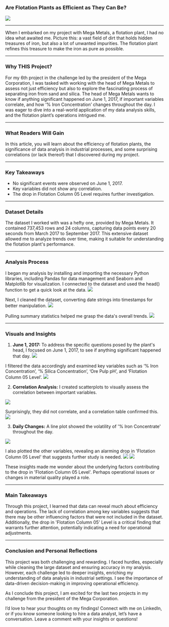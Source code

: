 ### Are Flotation Plants as Efficient as They Can Be? 
<img src="images/Engineering.png?raw=true"/>

---
When I embarked on my project with Mega Metals, a flotation plant, I had no idea what awaited me. Picture this: a vast field of dirt that holds hidden treasures of iron, but also a lot of unwanted impurities. The flotation plant refines this treasure to make the iron as pure as possible.

---
### Why THIS Project?
For my 6th project in the challenge led by the president of the Mega Corporation, I was tasked with working with the head of Mega Metals to assess not just efficiency but also to explore the fascinating process of separating iron from sand and silica.
The head of Mega Metals wants to know if anything significant happened on June 1, 2017, if important variables correlate, and how ‘% Iron Concentration’ changes throughout the day. I was eager to dive into a real-world application of my data analysis skills, and the flotation plant’s operations intrigued me.

---
### What Readers Will Gain
In this article, you will learn about the efficiency of flotation plants, the significance of data analysis in industrial processes, and some surprising correlations (or lack thereof) that I discovered during my project. 

---
### Key Takeaways
- No significant events were observed on June 1, 2017.
- Key variables did not show any correlation.
- The drop in Flotation Column 05 Level requires further investigation.

---
### Dataset Details
The dataset I worked with was a hefty one, provided by Mega Metals. It contained 737,453 rows and 24 columns, capturing data points every 20 seconds from March 2017 to September 2017. This extensive dataset allowed me to analyze trends over time, making it suitable for understanding the flotation plant's performance.

---
### Analysis Process
I began my analysis by installing and importing the necessary Python libraries, including Pandas for data management and Seaborn and Matplotlib for visualization. I connected to the dataset and used the head() function to get a quick look at the data.
<img src="images/E1.jpg?raw=true"/>

Next, I cleaned the dataset, converting date strings into timestamps for better manipulation.
<img src="images/E2.jpg?raw=true"/>

Pulling summary statistics helped me grasp the data's overall trends.
<img src="images/E3.jpg?raw=true"/>

---
### Visuals and Insights
1. **June 1, 2017:** To address the specific questions posed by the plant's head, I focused on June 1, 2017, to see if anything significant happened that day. <img src="images/E4.jpg?raw=true"/>

I filtered the data accordingly and examined key variables such as ‘% Iron Concentration’, ‘% Silica Concentration’, ‘Ore Pulp pH’, and ‘Flotation Column 05 Level’.
<img src="images/E5.jpg?raw=true"/>

2. **Correlation Analysis:** I created scatterplots to visually assess the correlation between important variables.
<img src="images/E6.jpg?raw=true"/>

Surprisingly, they did not correlate, and a correlation table confirmed this.
<img src="images/E7.jpg?raw=true"/>
  
3. **Daily Changes:** A line plot showed the volatility of '% Iron Concentrate' throughout the day.
<img src="images/E8.jpg?raw=true"/>

I also plotted the other variables, revealing an alarming drop in 'Flotation Column 05 Level' that suggests further study is needed.
<img src="images/E9.jpg?raw=true"/>
<img src="images/E10.jpg?raw=true"/>

These insights made me wonder about the underlying factors contributing to the drop in 'Flotation Column 05 Level'. Perhaps operational issues or changes in material quality played a role.

---
### Main Takeaways
Through this project, I learned that data can reveal much about efficiency and operations. The lack of correlation among key variables suggests that there may be other influencing factors that were not included in the dataset. Additionally, the drop in 'Flotation Column 05' Level is a critical finding that warrants further attention, potentially indicating a need for operational adjustments.

---
### Conclusion and Personal Reflections
This project was both challenging and rewarding. I faced hurdles, especially while cleaning the large dataset and ensuring accuracy in my analysis. However, each challenge led to deeper insights, enriching my understanding of data analysis in industrial settings. I see the importance of data-driven decision-making in improving operational efficiency.

As I conclude this project, I am excited for the last two projects in my challenge from the president of the Mega Corporation.

I’d love to hear your thoughts on my findings! Connect with me on LinkedIn, or if you know someone looking to hire a data analyst, let’s have a conversation. Leave a comment with your insights or questions!
